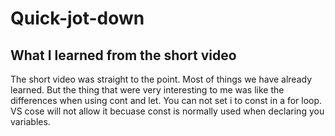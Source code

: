 # Quick-jot-down

## What I learned from the short video ##

The short video was straight to the point. Most of things we have already learned.
But the thing that were very interesting to me was like the differences when using cont and let.
You can not set i to const in a for loop. VS cose will not allow it becuase const is normally used when declaring you variables. 

